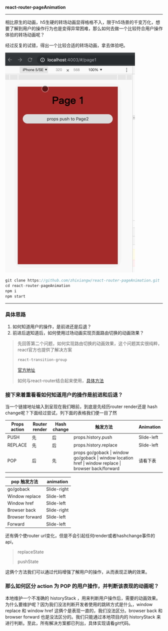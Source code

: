 **react-router-pageAnimation**

------

相比原生的动画，h5生硬的转场动画显得格格不入，限于h5场景的千变万化，想要了解到用户的操作行为也是变得异常困难，那么如何去做一个比较符合用户操作体验的转场动画呢？

经过反复的试错，得出一个比较合适的转场动画，拿去体验吧。

![demo](</src/image/pageanimation.gif>)

```js
git clone https://github.com/zhixiangw/react-router-pageAnimation.git
cd react-router-pageAnimation
npm i
npm start
```

------

### 具体思路

1. 如何知道用户的操作，是前进还是后退？
2. 前进后退知道后，如何使用过场动画实现页面路由切换的动画效果？

> 先回答第二个问题，如何实现路由切换的动画效果，这个问题其实很纯粹， react官方也提供了解决方案
>
> ```js
> react-transition-group
> ```
>
> [官方地址](<http://reactcommunity.org/react-transition-group/>)
>
> 如何与react-router结合起来使用，[具体方法](<https://reacttraining.com/react-router/web/example/animated-transitions>)

### 接下来着重看看如何知道用户的操作是前进和后退？

当一个链接地址输入到呈现在我们眼前，到底是先经历router render还是 hash change呢？下面经过尝试，列下面的表格我们便一目了然

| Props action | Router render | Hash change | 触发方法                                                     | Animation  |
| ------------ | ------------- | ----------- | ------------------------------------------------------------ | ---------- |
| PUSH         | 先            | 后          | props.history.push                                           | Slide-left |
| REPLACE      | 先            | 后          | props.history.replace                                        | Slide-left |
| POP          | 后            | 先          | props go/goback \| window go/goback \| window location href \| window replace \| browser back/forward | 请看下表   |

| pop 触发方法    | animation   |
| --------------- | ----------- |
| go/goback       | Slide-right |
| Window replace  | Slide-left  |
| Window href     | Slide-left  |
| Browser back    | Slide-right |
| Browser forward | Slide-left  |
| Forward         | Slide-left  |

还有俩个使router url变化，但是不会引起任何render或者hashchange事件的api，

> replaceState
>
> pushState

这俩个方法我们可以通过代码增强了解用户的操作，从而表现正确的效果。

### 那么如何区分 action 为 POP 的用户操作，并判断该表现的动画呢？

本地维护一个不准确的 historyStack ，用来判断用户操作后，需要的动画效果。为什么要维护呢？因为我们没法判断开发者使用的跳转方式是什么，window replace 和 window href 这俩个是表现一直的，我们没法区分。browser back 和 browser forward 也是没法区分的。我们只能通过本地项目内的 historyStack 来进行判断。至此，所有解决方案都已列出，具体实现请看git代码。
